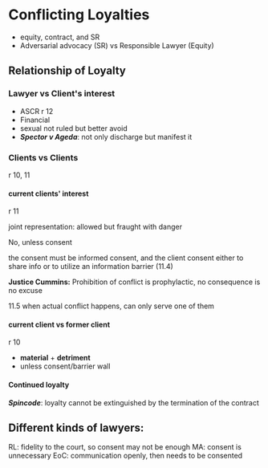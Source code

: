 # Conflicting Loyalties

* equity, contract, and SR
* Adversarial advocacy (SR) vs Responsible Lawyer (Equity)

## Relationship of Loyalty

### Lawyer vs Client's interest

* ASCR r 12
* Financial
* sexual not ruled but better avoid
* ***Spector v Ageda***: not only discharge but manifest it
	

### Clients vs Clients

r 10, 11



#### current clients' interest
 
r 11 
 
joint representation: allowed but fraught with danger

No, unless consent

the consent must be informed consent, and the client consent either to share info or to utilize an information barrier (11.4)

**Justice Cummins:** Prohibition of conflict is prophylactic, no consequence is no excuse

11.5 when actual conflict happens, can only serve one of them

#### current client vs former client

r 10

* **material** + **detriment**
* unless consent/barrier wall


#### Continued loyalty

***Spincode***: loyalty cannot be extinguished by the termination of the contract



## Different kinds of lawyers:

RL: fidelity to the court, so consent may not be enough
MA: consent is unnecessary
EoC: communication openly, then needs to be consented

